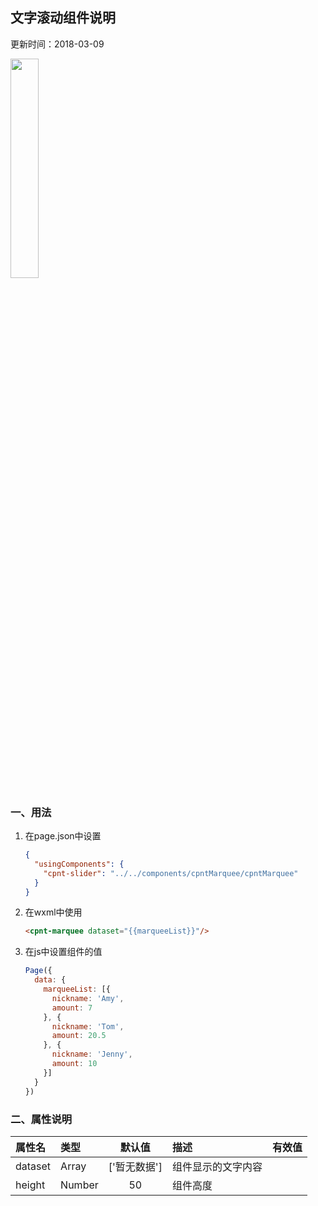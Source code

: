 ## 文字滚动组件说明
更新时间：2018-03-09

<img src="http://oyd1mgz9y.bkt.clouddn.com/wxapp-components-marquee.gif" width="30%">

### 一、用法
1. 在page.json中设置
    ```json
    {
      "usingComponents": {
        "cpnt-slider": "../../components/cpntMarquee/cpntMarquee"
      }
    }
    ```

2. 在wxml中使用
    ```html
    <cpnt-marquee dataset="{{marqueeList}}"/>
    ```

3. 在js中设置组件的值
    ```javascript
    Page({
      data: {
        marqueeList: [{
          nickname: 'Amy',
          amount: 7
        }, {
          nickname: 'Tom',
          amount: 20.5
        }, {
          nickname: 'Jenny',
          amount: 10
        }]
      }
    })
    ```

### 二、属性说明
| 属性名       | 类型    | 默认值       |描述                       |有效值      |
|:----------- |:------- |:-----------:|:------------------------- |:--------- |
| dataset     | Array   | ['暂无数据'] | 组件显示的文字内容          |           |
| height      | Number  | 50          | 组件高度                   |           |

